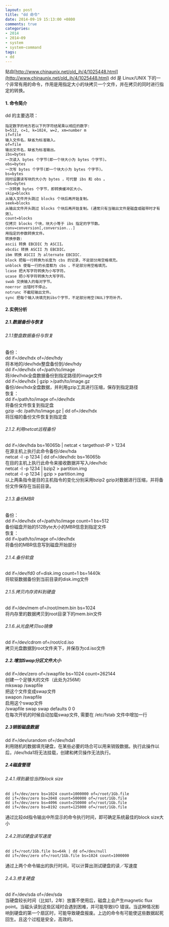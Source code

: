 ```yaml
---
layout: post
title: "dd 命令"
date: 2014-09-19 15:13:00 +0800
comments: true
categories:
- 2014
- 2014~09
- system
- system~command
tags:
- dd
---
```

贴自[http://www.chinaunix.net/old_jh/4/1025448.html](http://www.chinaunix.net/old_jh/4/1025448.html)
dd 是 Linux/UNIX 下的一个非常有用的命令，作用是用指定大小的块拷贝一个文件，并在拷贝的同时进行指定的转换。
#### 1. 命令简介
dd 的主要选项：
```
指定数字的地方若以下列字符结尾乘以相应的数字:
b=512, c=1, k=1024, w=2, xm=number m
if=file
输入文件名，缺省为标准输入。
of=file
输出文件名，缺省为标准输出。
ibs=bytes
一次读入 bytes 个字节(即一个块大小为 bytes 个字节)。
obs=bytes
一次写 bytes 个字节(即一个块大小为 bytes 个字节)。
bs=bytes
同时设置读写块的大小为 bytes ，可代替 ibs 和 obs 。
cbs=bytes
一次转换 bytes 个字节，即转换缓冲区大小。
skip=blocks
从输入文件开头跳过 blocks 个块后再开始复制。
seek=blocks
从输出文件开头跳过 blocks 个块后再开始复制。(通常只有当输出文件是磁盘或磁带时才有效)。
count=blocks
仅拷贝 blocks 个块，块大小等于 ibs 指定的字节数。
conv=conversion[,conversion...]
用指定的参数转换文件。
转换参数:
ascii 转换 EBCDIC 为 ASCII。
ebcdic 转换 ASCII 为 EBCDIC。
ibm 转换 ASCII 为 alternate EBCDIC.
block 把每一行转换为长度为 cbs 的记录，不足部分用空格填充。
unblock 使每一行的长度都为 cbs ，不足部分用空格填充。
lcase 把大写字符转换为小写字符。
ucase 把小写字符转换为大写字符。
swab 交换输入的每对字节。 
noerror 出错时不停止。
notrunc 不截短输出文件。
sync 把每个输入块填充到ibs个字节，不足部分用空(NUL)字符补齐。
```
#### 2.实例分析
##### 2.1.数据备份与恢复
###### 2.1.1整盘数据备份与恢复
备份：  
dd if=/dev/hdx of=/dev/hdy  
将本地的/dev/hdx整盘备份到/dev/hdy   
dd if=/dev/hdx of=/path/to/image  
将/dev/hdx全盘数据备份到指定路径的image文件  
dd if=/dev/hdx | gzip >/path/to/image.gz  
备份/dev/hdx全盘数据，并利用gzip工具进行压缩，保存到指定路径  
恢复：  
dd if=/path/to/image of=/dev/hdx  
将备份文件恢复到指定盘  
gzip -dc /path/to/image.gz | dd of=/dev/hdx  
将压缩的备份文件恢复到指定盘  
###### 2.1.2.利用netcat远程备份
dd if=/dev/hda bs=16065b | netcat < targethost-IP > 1234  
在源主机上执行此命令备份/dev/hda  
netcat -l -p 1234 | dd of=/dev/hdc bs=16065b  
在目的主机上执行此命令来接收数据并写入/dev/hdc  
netcat -l -p 1234 | bzip2 > partition.img  
netcat -l -p 1234 | gzip > partition.img  
以上两条指令是目的主机指令的变化分别采用bzip2  gzip对数据进行压缩，并将备份文件保存在当前目录。
###### 2.1.3.备份MBR
备份：  
dd if=/dev/hdx of=/path/to/image count=1 bs=512  
备份磁盘开始的512Byte大小的MBR信息到指定文件  
恢复：  
dd if=/path/to/image of=/dev/hdx  
将备份的MBR信息写到磁盘开始部分
###### 2.1.4.备份软盘
dd if=/dev/fd0 of=disk.img count=1 bs=1440k  
将软驱数据备份到当前目录的disk.img文件
###### 2.1.5.拷贝内存资料到硬盘
dd if=/dev/mem of=/root/mem.bin bs=1024  
将内存里的数据拷贝到root目录下的mem.bin文件
###### 2.1.6.从光盘拷贝iso镜像
dd if=/dev/cdrom of=/root/cd.iso  
拷贝光盘数据到root文件夹下，并保存为cd.iso文件
##### 2.2.增加Swap分区文件大小 
dd if=/dev/zero of=/swapfile bs=1024 count=262144  
创建一个足够大的文件（此处为256M）  
mkswap /swapfile  
把这个文件变成swap文件  
swapon /swapfile  
启用这个swap文件  
/swapfile swap swap defaults 0 0  
在每次开机的时候自动加载swap文件, 需要在 /etc/fstab 文件中增加一行
##### 2.3销毁磁盘数据
dd if=/dev/urandom of=/dev/hda1  
利用随机的数据填充硬盘，在某些必要的场合可以用来销毁数据。执行此操作以后，/dev/hda1将无法挂载，创建和拷贝操作无法执行。
##### 2.4磁盘管理
###### 2.4.1.得到最恰当的block size
```
dd if=/dev/zero bs=1024 count=1000000 of=/root/1Gb.file
dd if=/dev/zero bs=2048 count=500000 of=/root/1Gb.file
dd if=/dev/zero bs=4096 count=250000 of=/root/1Gb.file	
dd if=/dev/zero bs=8192 count=125000 of=/root/1Gb.file
```
通过比较dd指令输出中所显示的命令执行时间，即可确定系统最佳的block size大小
###### 2.4.2测试硬盘读写速度
```
dd if=/root/1Gb.file bs=64k | dd of=/dev/null
dd if=/dev/zero of=/root/1Gb.file bs=1024 count=1000000
```
通过上两个命令输出的执行时间，可以计算出测试硬盘的读／写速度
###### 2.4.3.修复硬盘
dd if=/dev/sda of=/dev/sda  
当硬盘较长时间（比如1，2年）放置不使用后，磁盘上会产生magnetic flux point。当磁头读到这些区域时会遇到困难，并可能导致I/O 错误。当这种情况影响到硬盘的第一个扇区时，可能导致硬盘报废。上边的命令有可能使这些数据起死回生。且这个过程是安全，高效的。

